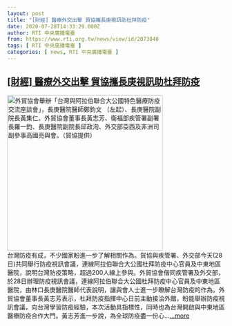```yaml
---
layout: post
title: "[財經] 醫療外交出擊 貿協攜長庚視訊助杜拜防疫"
date: 2020-07-28T14:33:29.000Z
author: RTI 中央廣播電臺
from: https://www.rti.org.tw/news/view/id/2073840
tags: [ RTI 中央廣播電臺 ]
categories: [ news, RTI 中央廣播電臺 ]
---
```

<!--1595946809000-->
[[財經] 醫療外交出擊 貿協攜長庚視訊助杜拜防疫](https://www.rti.org.tw/news/view/id/2073840)
------

<div>
<img src="https://static.rti.org.tw/assets/thumbnails/2020/07/28/20200728000162M.jpg" width="360" alt="外貿協會舉辦「台灣與阿拉伯聯合大公國特色醫療防疫交流座談會」，長庚醫院醫師鄭鈞文 （左起）、長庚醫院副院長黃集仁、外貿協會董事長黃志芳、衛福部疾管署副署長羅一鈞、長庚醫院副院長邱政洵、外交部亞西及非洲司副參事高國亮與會。（貿協提供）" title="外貿協會舉辦「台灣與阿拉伯聯合大公國特色醫療防疫交流座談會」，長庚醫院醫師鄭鈞文 （左起）、長庚醫院副院長黃集仁、外貿協會董事長黃志芳、衛福部疾管署副署長羅一鈞、長庚醫院副院長邱政洵、外交部亞西及非洲司副參事高國亮與會。（貿協提供）"><br>台灣防疫有成，不少國家盼進一步了解相關作為。貿協與疾管署、外交部今天(28日)共同舉行防疫視訊會議，連線阿拉伯聯合大公國杜拜防疫中心官員及中東地區醫院，說明台灣防疫策略，超過200人線上參與。外貿協會偕同疾管署及外交部，於28日辦理防疫視訊會議，連線阿拉伯聯合大公國杜拜防疫中心官員及中東地區醫院，由林口長庚醫院醫師代表說明，讓與會人士進一步瞭解台灣防疫的作為。外貿協會董事長黃志芳表示，杜拜防疫指揮中心日前主動接洽外館，盼能舉辦防疫視訊會議，向台灣學習防疫經驗，本次活動具指標性，同時也為台灣開啟與中東地區醫療防疫合作大門。黃志芳進一步說，為全球防疫盡一份心...<a target="_blank" href="https://www.rti.org.tw/news/view/id/2073840">...more</a>
</div>
